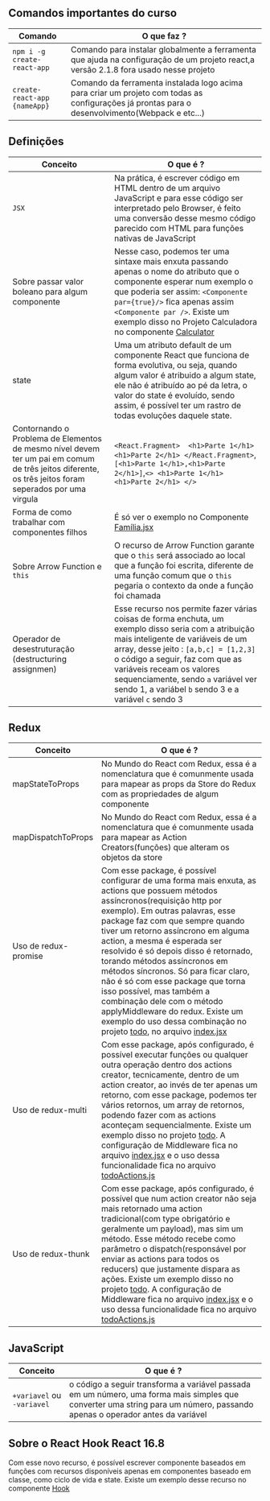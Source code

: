 ## Comandos importantes do curso

| Comando | O que faz ?
|---|--|
| `npm i -g create-react-app`| Comando para instalar globalmente a ferramenta que ajuda na configuração de um projeto react,a versão 2.1.8 fora usado nesse projeto |
| `create-react-app {nameApp}`| Comando da ferramenta instalada logo acima para criar um projeto com todas as configurações já prontas para o desenvolvimento(Webpack e etc...) |


## Definições

| Conceito | O que é ?
|---|--|
| `JSX`| Na prática, é escrever código em HTML dentro de um arquivo JavaScript e para esse código ser interpretado pelo Browser, é feito uma conversão desse mesmo código parecido com HTML para funções nativas de JavaScript |
| Sobre passar valor boleano para algum componente| Nesse caso, podemos ter uma sintaxe mais enxuta passando apenas o nome do atributo que o componente esperar num exemplo o que poderia ser assim: `<Componente par={true}/>` fica apenas assim `<Componente par />`. Existe um exemplo disso no Projeto Calculadora no componente [Calculator](https://github.com/kelvi-ribeiro/curso-react-redux/blob/master/projects/calculadora-react/src/main/Calculator.jsx)|
| state|  Uma um atributo default de um componente React que funciona de forma evolutiva, ou seja, quando algum valor é atribuido a algum state, ele não é atribuído ao pé da letra, o valor do state é evoluído, sendo assim, é possível ter um rastro de todas evoluções daquele state.|
|Contornando o Problema de Elementos de mesmo nível devem ter um pai em comum de três jeitos diferente, os três jeitos foram seperados por uma virgula|`<React.Fragment>  <h1>Parte 1</h1>   <h1>Parte 2</h1> </React.Fragment>`,`[<h1>Parte 1</h1>,<h1>Parte 2</h1>]`,`<> <h1>Parte 1</h1> <h1>Parte 2</h1> </>`|
| Forma de como trabalhar com componentes filhos| É só ver o exemplo no Componente [Família.jsx](https://github.com/kelvi-ribeiro/curso-react-redux/blob/master/exercicios-react/src/components/Familia.jsx)
| Sobre Arrow Function e `this`| O recurso de Arrow Function garante que o `this` será associado ao local que a função foi escrita, diferente de uma função comum que o `this` pegaria o contexto da onde a função foi chamada|
| Operador de desestruturação (destructuring assignmen)| Esse recurso nos permite fazer várias coisas de forma enchuta, um exemplo disso seria com a atribuição mais inteligente de variáveis de um array, desse jeito : `[a,b,c] = [1,2,3]` o código a seguir, faz com que as variáveis receam os valores sequenciamente, sendo `a` variável ver sendo 1, a variábel `b` sendo 3 e a variável `c` sendo 3|

## Redux

| Conceito | O que é ?
| - | - |
| mapStateToProps | No Mundo do React com Redux, essa é a nomenclatura que é comunmente usada para mapear as props da Store do Redux com as propriedades de algum componente|
| mapDispatchToProps | No Mundo do React com Redux, essa é a nomenclatura que é comunmente usada para mapear as Action Creators(funções) que alteram os objetos da store
| Uso de redux-promise | Com esse package, é possível configurar de uma forma mais enxuta, as actions que possuem métodos assíncronos(requisição http por exemplo). Em outras palavras, esse package faz com que sempre quando tiver um retorno assíncrono em alguma action, a mesma é esperada ser resolvido é só depois disso é retornado, torando métodos assíncronos em métodos síncronos. Só para ficar claro, não é só com esse package que torna isso possível, mas também a combinação dele com o método applyMiddleware do redux. Existe um exemplo do uso dessa combinação no projeto [todo](https://github.com/kelvi-ribeiro/curso-react-redux/tree/master/projects/todo-app), no arquivo [index.jsx](https://github.com/kelvi-ribeiro/curso-react-redux/blob/master/projects/todo-app/app-todo/src/index.jsx)|
| Uso de redux-multi | Com esse package, após configurado, é possível executar funções ou qualquer outra operação dentro dos actions creator, tecnicamente, dentro de um action creator, ao invés de ter apenas um retorno, com esse package, podemos ter vários retornos, um array de retornos, podendo fazer com as actions aconteçam sequencialmente. Existe um exemplo disso no projeto [todo](https://github.com/kelvi-ribeiro/curso-react-redux/tree/master/projects/todo-app). A configuração de Middleware fica no arquivo [index.jsx](https://github.com/kelvi-ribeiro/curso-react-redux/blob/master/projects/todo-app/app-todo/src/index.jsx) e o uso dessa funcionalidade fica no arquivo [todoActions.js](https://github.com/kelvi-ribeiro/curso-react-redux/blob/master/projects/todo-app/app-todo/src/todo/todoActions.js)|
| Uso de redux-thunk | Com esse package, após configurado, é possível que num action creator não seja mais retornado uma action tradicional(com type obrigatório e geralmente um payload), mas sim um método. Esse método recebe como parâmetro o dispatch(responsável por enviar as actions para todos os reducers) que justamente dispara as ações. Existe um exemplo disso no projeto [todo](https://github.com/kelvi-ribeiro/curso-react-redux/tree/master/projects/todo-app). A configuração de Middleware fica no arquivo [index.jsx](https://github.com/kelvi-ribeiro/curso-react-redux/blob/master/projects/todo-app/app-todo/src/index.jsx) e o uso dessa funcionalidade fica no arquivo [todoActions.js](https://github.com/kelvi-ribeiro/curso-react-redux/blob/master/projects/todo-app/app-todo/src/todo/todoActions.js)  |


## JavaScript

| Conceito | O que é ?
| - | - |
| `+variavel` ou `-variavel` | o código a seguir transforma a variável passada em um número, uma forma mais simples que converter uma string para um número, passando apenas o operador antes da variável|


## Sobre o React Hook React  16.8
Com esse novo recurso, é possível escrever componente baseados em funções com recursos disponíveis apenas em componentes baseado em classe, como ciclo de vida e state. Existe um exemplo desse recurso no componente [Hook](https://github.com/kelvi-ribeiro/curso-react-redux/blob/master/exercicios-react/src/components/Hook.jsx)
